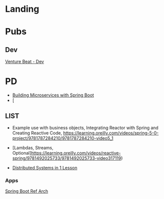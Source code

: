 # Landing

# Pubs

## Dev

[Venture Beat - Dev](https://venturebeat.com/category/dev/)


# PD

- [Building Microservices with Spring Boot]()
- [


## LIST 

- Example use with business objects, Integrating Reactor with Spring and Creating Reactive Code, https://learning.oreilly.com/videos/spring-5-0-project/9781787284210/9781787284210-video5_1

- [Lambdas, Streams, Optional]https://learning.oreilly.com/videos/reactive-spring/9781492025733/9781492025733-video317119)

- [Distributed Systems in 1 Lesson](https://learning.oreilly.com/videos/distributed-systems-in/9781491924914?autoplay=false)

### Apps

[Spring Boot Ref Arch](https://gitlab.com/wyntuition/spring-boot-ref-arch)
